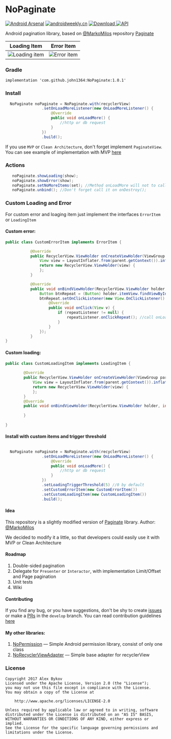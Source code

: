 # NoPaginate
[![Android Arsenal](https://img.shields.io/badge/Android%20Arsenal-NoPaginate-blue.svg?style=flat)](https://android-arsenal.com/details/1/6300)
[![androidweekly.cn](https://img.shields.io/badge/androidweekly.cn-%23156-red.svg)](http://androidweekly.cn/android-dev-weekly-issue-156/)
 [ ![Download](https://api.bintray.com/packages/nonews/maven/nopaginate/images/download.svg) ](https://bintray.com/nonews/maven/nopaginate/_latestVersion)
 [![API](https://img.shields.io/badge/API-15%2B-blue.svg?style=flat)](https://android-arsenal.com/api?level=null)

Android pagination library, based on [@MarkoMilos](https://github.com/MarkoMilos) repository [Paginate](https://github.com/MarkoMilos/Paginate)





Loading Item           |  Error Item
:-------------------------:|:-------------------------:
![](https://github.com/NoNews/NoPaginate/blob/master/art/loading.jpg "Loading item")  | ![](https://github.com/NoNews/NoPaginate/blob/master/art/error.jpg "Error item")



### Gradle

```
implementation 'com.github.john1364:NoPaginate:1.0.1'
```

### Install
```java
  NoPaginate noPaginate = NoPaginate.with(recyclerView)
                .setOnLoadMoreListener(new OnLoadMoreListener() {
                    @Override
                    public void onLoadMore() {
                        //http or db request
                    }
                })
                .build();
```



If you use ```MVP``` or ```Clean Architecture```, don't forget implement ```PaginateView```.
You can see example of implementation with MVP [here](https://github.com/NoNews/NoPaginate/tree/master/sample/src/main/java/ru/alexbykov/pagination)

### Actions
```java
   noPaginate.showLoading(show);
   noPaginate.showError(show);
   noPaginate.setNoMoreItems(set); //Method onLoadMore will not to call
   noPaginate.unbind(); //Don't forget call it on onDestroy();
```

### Custom Loading and Error
For custom error and loaging item just implement the interfaces ```ErrorItem``` or ```LoadingItem```

#### Custom error:
```java
public class CustomErrorItem implements ErrorItem {

           @Override
           public RecyclerView.ViewHolder onCreateViewHolder(ViewGroup parent, int viewType) {
               View view = LayoutInflater.from(parent.getContext()).inflate(R.layout.item_error, parent, false);
               return new RecyclerView.ViewHolder(view) {
               };
           }

           @Override
           public void onBindViewHolder(RecyclerView.ViewHolder holder, int position, final OnRepeatListener repeatListener) {
               Button btnRepeat = (Button) holder.itemView.findViewById(R.id.btnRepeat);
               btnRepeat.setOnClickListener(new View.OnClickListener() {
                   @Override
                   public void onClick(View v) {
                       if (repeatListener != null) {
                           repeatListener.onClickRepeat(); //call onLoadMore
                       }
                   }
               });
           }
}
```


#### Custom loading:
```java
public class CustomLoadingItem implements LoadingItem {
   
        @Override
        public RecyclerView.ViewHolder onCreateViewHolder(ViewGroup parent, int viewType) {
            View view = LayoutInflater.from(parent.getContext()).inflate(R.layout.item_loading, parent, false);
            return new RecyclerView.ViewHolder(view) {
            };
        }
        @Override
        public void onBindViewHolder(RecyclerView.ViewHolder holder, int position) {
   
        }
   
}
```

#### Install with custom items and trigger threshold

```java

  NoPaginate noPaginate = NoPaginate.with(recyclerView)
                .setOnLoadMoreListener(new OnLoadMoreListener() {
                    @Override
                    public void onLoadMore() {
                        //http or db request
                    }
                })
                .setLoadingTriggerThreshold(5) //0 by default
                .setCustomErrorItem(new CustomErrorItem())
                .setCustomLoadingItem(new CustomLoadingItem())
                .build();
```


#### Idea
This repository is a slightly modified version of [Paginate](https://github.com/MarkoMilos/Paginate) library.
Author: [@MarkoMilos](https://github.com/MarkoMilos)

We decided to modify it a little, so that developers could easily use it with MVP or Clean Architecture


#### Roadmap
1. Double-sided pagination
2. Delegate for ```Presenter``` or ```Interactor```, with implementation Limit/Offset and Page pagination
3. Unit tests
4. Wiki

#### Contributing

If you find any bug, or you have suggestions, don't be shy to create [issues](https://github.com/NoNews/NoPaginate/issues) or make a [PRs](https://github.com/NoNews/NoPaginate/pulls) in the `develop` branch.
You can read contribution guidelines [here](https://github.com/NoNews/NoPaginate/blob/master/CONTRIBUTING.md)

#### My other libraries:
1. [NoPermission](https://github.com/NoNews/NoPermission) — Simple Android permission library, consist of only one class
1. [NoRecyclerViewAdapter](https://github.com/NoNews/NoRecyclerViewAdapter) — Simple base adapter for recyclerView
### License
```
Copyright 2017 Alex Bykov
Licensed under the Apache License, Version 2.0 (the "License");
you may not use this file except in compliance with the License.
You may obtain a copy of the License at

    http://www.apache.org/licenses/LICENSE-2.0

Unless required by applicable law or agreed to in writing, software
distributed under the License is distributed on an "AS IS" BASIS,
WITHOUT WARRANTIES OR CONDITIONS OF ANY KIND, either express or implied.
See the License for the specific language governing permissions and
limitations under the License.
```
